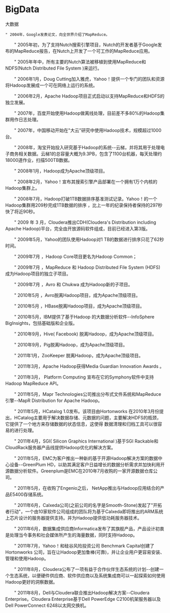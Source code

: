 BigData
=======

大数据

    " 2004年，Google发表论文，向全世界介绍了MapReduce。

　　" 2005年初，为了支持Nutch搜索引擎项目，Nutch的开发者基于Google发布的MapReduce报告，在Nutch上开发了一个可工作的MapReduce应用。

　　" 2005年年中，所有主要的Nutch算法被移植到使用MapReduce和NDFS(Nutch Distributed File System )来运行。

　　" 2006年1月，Doug Cutting加入雅虎，Yahoo！提供一个专门的团队和资源将Hadoop发展成一个可在网络上运行的系统。

　　" 2006年2月，Apache Hadoop项目正式启动以支持MapReduce和HDFS的独立发展。

　　" 2007年，百度开始使用Hadoop做离线处理，目前差不多80%的Hadoop集群用作日志处理。

　　" 2007年，中国移动开始在"大云"研究中使用Hadoop技术，规模超过1000台。

　　" 2008年，淘宝开始投入研究基于Hadoop的系统--云梯，并将其用于处理电子商务相关数据。云梯1的总容量大概为9.3PB，包含了1100台机器，每天处理约18000道作业，扫描500TB数据。

　　" 2008年1月，Hadoop成为Apache顶级项目。

　　" 2008年2月，Yahoo！宣布其搜索引擎产品部署在一个拥有1万个内核的Hadoop集群上。

　　" 2008年7月，Hadoop打破1TB数据排序基准测试记录。Yahoo！的一个Hadoop集群用209秒完成1TB数据的排序 ，比上一年的纪录保持者保持的297秒快了将近90秒。

　　" 2009 年 3 月，Cloudera推出CDH(Cloudera's Distribution including Apache Hadoop)平台，完全由开放源码软件组成，目前已经进入第3版。

　　" 2009年5月，Yahoo的团队使用Hadoop对1 TB的数据进行排序只花了62秒时间。

　　" 2009年7月 ，Hadoop Core项目更名为Hadoop Common；

　　" 2009年7月 ，MapReduce 和 Hadoop Distributed File System (HDFS) 成为Hadoop项目的独立子项目。

　　" 2009年7月 ，Avro 和 Chukwa 成为Hadoop新的子项目。

　　" 2010年5月 ，Avro脱离Hadoop项目，成为Apache顶级项目。

　　" 2010年5月 ，HBase脱离Hadoop项目，成为Apache顶级项目。

　　" 2010年5月，IBM提供了基于Hadoop 的大数据分析软件--InfoSphere BigInsights，包括基础版和企业版。

　　" 2010年9月，Hive( Facebook) 脱离Hadoop，成为Apache顶级项目。

　　" 2010年9月，Pig脱离Hadoop，成为Apache顶级项目。

　　" 2011年1月，ZooKeeper 脱离Hadoop，成为Apache顶级项目。

　　" 2011年3月，Apache Hadoop获得Media Guardian Innovation Awards 。

　　" 2011年3月， Platform Computing 宣布在它的Symphony软件中支持Hadoop MapReduce API。

　　" 2011年5月，Mapr Technologies公司推出分布式文件系统和MapReduce引擎--MapR Distribution for Apache Hadoop。

　　" 2011年5月，HCatalog 1.0发布。该项目由Hortonworks 在2010年3月份提出，HCatalog主要用于解决数据存储、元数据的问题，主要解决HDFS的瓶颈，它提供了一个地方来存储数据的状态信息，这使得 数据清理和归档工具可以很容易的进行处理。

　　" 2011年4月，SGI( Silicon Graphics International )基于SGI Rackable和CloudRack服务器产品线提供Hadoop优化的解决方案。

　　" 2011年5月，EMC为客户推出一种新的基于开源Hadoop解决方案的数据中心设备--GreenPlum HD，以助其满足客户日益增长的数据分析需求并加快利用开源数据分析软件。Greenplum是EMC在2010年7月收购的一家开源数据仓库公司。

　　" 2011年5月，在收购了Engenio之后， NetApp推出与Hadoop应用结合的产品E5400存储系统。

　　" 2011年6月，Calxeda公司(之前公司的名字是Smooth-Stone)发起了"开拓者行动"，一个由10家软件公司组成的团队将为基于Calxeda即将推出的ARM系统上芯片设计的服务器提供支持。并为Hadoop提供低功耗服务器技术。

　　" 2011年6月，数据集成供应商Informatica发布了其旗舰产品，产品设计初衷是处理当今事务和社会媒体所产生的海量数据，同时支持Hadoop。

　　" 2011年7月，Yahoo！和硅谷风险投资公司 Benchmark Capital创建了Hortonworks 公司，旨在让Hadoop更加鲁棒(可靠)，并让企业用户更容易安装、管理和使用Hadoop。

　　" 2011年8月，Cloudera公布了一项有益于合作伙伴生态系统的计划--创建一个生态系统，以便硬件供应商、软件供应商以及系统集成商可以一起探索如何使用Hadoop更好的洞察数据。

　　" 2011年8月，Dell与Cloudera联合推出Hadoop解决方案--Cloudera Enterprise。Cloudera Enterprise基于Dell PowerEdge C2100机架服务器以及Dell PowerConnect 6248以太网交换机。

